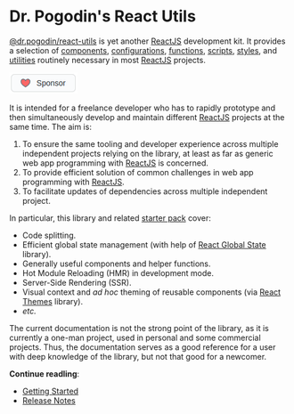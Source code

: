 # Dr. Pogodin's React Utils
[@dr.pogodin/react-utils](https://www.npmjs.com/package/@dr.pogodin/react-utils)
is yet another [ReactJS] development kit. It provides a selection of
[components](/docs/api#components),
[configurations](/docs/api#configs),
[functions](/docs/api#functions),
[scripts](/docs/api#scripts),
[styles](/docs/api#styles),
and [utilities](/docs/api#utils)
routinely necessary in most [ReactJS] projects.

[![Sponsor](img/../../../static/img/sponsor.png)](https://github.com/sponsors/birdofpreyru)

It is intended for a freelance developer who has to rapidly prototype and
then simultaneously develop and maintain different [ReactJS] projects at
the same time. The aim is:
1.  To ensure the same tooling and developer experience across multiple
    independent projects relying on the library, at least as far as generic
    web app programming with [ReactJS] is concerned.
2.  To provide efficient solution of common challenges in web app programming
    with [ReactJS].
3.  To facilitate updates of dependencies across multiple independent project.

In particular, this library and related [starter pack] cover:
- Code splitting.
- Efficient global state management (with help of [React Global State] library).
- Generally useful components and helper functions.
- Hot Module Reloading (HMR) in development mode.
- Server-Side Rendering (SSR).
- Visual context and _ad hoc_ theming of reusable components (via [React Themes]
  library).
- _etc._

The current documentation is not the strong point of the library, as it is
currently a one-man project, used in personal and some commercial projects.
Thus, the documentation serves as a good reference for a user with deep
knowledge of the library, but not that good for a newcomer.

**Continue readling**:
- [Getting Started](/docs/tutorials)
- [Release Notes](https://github.com/birdofpreyru/react-utils/releases)

[ReactJS]: https://reactjs.org
[React Global State]: https://dr.pogodin.studio/docs/react-global-state
[React Themes]: https://dr.pogodin.studio/docs/react-themes
[Starter Pack]: https://github.com/birdofpreyru/react-starter
